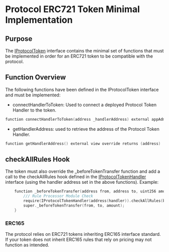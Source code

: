 # Protocol ERC721 Token Minimal Implementation

## Purpose

The [IProtocolToken](../../../../src/client/token/IProtocolToken.sol) interface contains the minimal set of functions that must be implemented in order for an ERC721 token to be compatible with the protocol.

## Function Overview

The following functions have been defined in the IProtocolToken interface and must be implemented:

- connectHandlerToToken: Used to connect a deployed Protocol Token Handler to the token.

```c
function connectHandlerToToken(address _handlerAddress) external appAdministratorOnly(appManagerAddress)
```

- getHandlerAddress: used to retrieve the address of the Protocol Token Handler.

```c
function getHandlerAddress() external view override returns (address)
```

## checkAllRules Hook

The token must also override the _beforeTokenTransfer function and add a call to the checkAllRules hook defined in the [IProtocolTokenHandler](../../../../src/client/token/IProtocolTokenHandler.sol) interface (using the handler address set in the above functions).
Example:

```c
    function _beforeTokenTransfer(address from, address to, uint256 amount) internal override {
        /// Rule Processor Module Check
        require(IProtocolTokenHandler(address(handler)).checkAllRules(balanceOf(from), balanceOf(to), from, to, _msgSender(), amount));
        super._beforeTokenTransfer(from, to, amount);
    }
```

### ERC165
The protocol relies on ERC721 tokens inheriting ERC165 interface standard. If your token does not inherit ERC165 rules that rely on pricing may not function as intended.  
